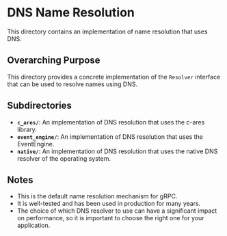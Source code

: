 # DNS Name Resolution

This directory contains an implementation of name resolution that uses DNS.

## Overarching Purpose

This directory provides a concrete implementation of the `Resolver` interface that can be used to resolve names using DNS.

## Subdirectories

- **`c_ares/`**: An implementation of DNS resolution that uses the c-ares library.
- **`event_engine/`**: An implementation of DNS resolution that uses the EventEngine.
- **`native/`**: An implementation of DNS resolution that uses the native DNS resolver of the operating system.

## Notes

- This is the default name resolution mechanism for gRPC.
- It is well-tested and has been used in production for many years.
- The choice of which DNS resolver to use can have a significant impact on performance, so it is important to choose the right one for your application.
